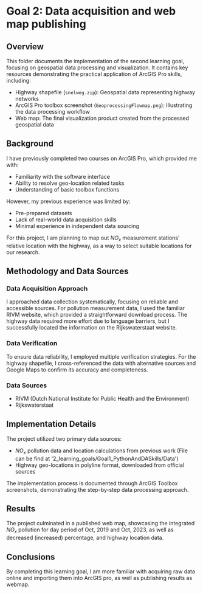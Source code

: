 # Goal 2: Data acquisition and web map publishing

## Overview
This folder documents the implementation of the second learning goal, focusing on geospatial data processing and visualization. It contains key resources demonstrating the practical application of ArcGIS Pro skills, including:

- Highway shapefile (`snelweg.zip`): Geospatial data representing highway networks
- ArcGIS Pro toolbox screenshot (`GeoprocessingFlowmap.png`): Illustrating the data processing workflow
- Web map: The final visualization product created from the processed geospatial data

## Background
I have previously completed two courses on ArcGIS Pro, which provided me with:
- Familiarity with the software interface
- Ability to resolve geo-location related tasks
- Understanding of basic toolbox functions

However, my previous experience was limited by:
- Pre-prepared datasets
- Lack of real-world data acquisition skills
- Minimal experience in independent data sourcing

For this project, I am planning to map out $NO_x$ measurement stations' relative location with the highway, as a way to select suitable locations for our research.

## Methodology and Data Sources
### Data Acquisition Approach
I approached data collection systematically, focusing on reliable and accessible sources. For pollution measurement data, I used the familiar RIVM website, which provided a straightforward download process. The highway data required more effort due to language barriers, but I successfully located the information on the Rijkswaterstaat website.

### Data Verification
To ensure data reliability, I employed multiple verification strategies. For the highway shapefile, I cross-referenced the data with alternative sources and Google Maps to confirm its accuracy and completeness.

### Data Sources
- RIVM (Dutch National Institute for Public Health and the Environment)
- Rijkswaterstaat

## Implementation Details
The project utilized two primary data sources:
- $NO_x$ pollution data and location calculations from previous work (File can be find at '2_learning_goals/Goal1_PythonAndDASkills/Data')
- Highway geo-locations in polyline format, downloaded from official sources

The implementation process is documented through ArcGIS Toolbox screenshots, demonstrating the step-by-step data processing approach.

## Results
The project culminated in a published web map, showcasing the integrated $NO_x$ pollution for day period of Oct, 2019 and Oct, 2023, as well as decreased (increased) percentage, and highway location data.

## Conclusions
By completing this learning goal, I am more familiar with acquiring raw data online and importing them into ArcGIS pro, as well as publishing results as webmap.
